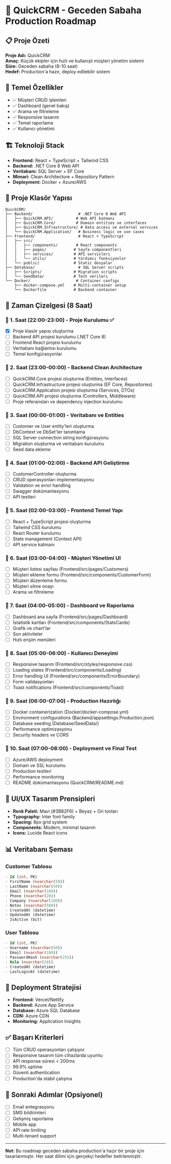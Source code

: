 # 🚀 QuickCRM - Geceden Sabaha Production Roadmap

## 📋 Proje Özeti
**Proje Adı:** QuickCRM  
**Amaç:** Küçük ekipler için hızlı ve kullanışlı müşteri yönetim sistemi  
**Süre:** Geceden sabaha (8-10 saat)  
**Hedef:** Production'a hazır, deploy edilebilir sistem  

## 🎯 Temel Özellikler
- ✅ Müşteri CRUD işlemleri
- ✅ Dashboard (genel bakış)
- ✅ Arama ve filtreleme
- ✅ Responsive tasarım
- ✅ Temel raporlama
- ✅ Kullanıcı yönetimi

## 🏗️ Teknoloji Stack
- **Frontend:** React + TypeScript + Tailwind CSS
- **Backend:** .NET Core 8 Web API
- **Veritabanı:** SQL Server + EF Core
- **Mimari:** Clean Architecture + Repository Pattern
- **Deployment:** Docker + Azure/AWS

## 📁 Proje Klasör Yapısı
```
QuickCRM/
├── Backend/                    # .NET Core 8 Web API
│   ├── QuickCRM.API/          # Web API katmanı
│   ├── QuickCRM.Core/         # Domain entities ve interfaces
│   ├── QuickCRM.Infrastructure/ # Data access ve external services
│   └── QuickCRM.Application/   # Business logic ve use cases
├── Frontend/                   # React + TypeScript
│   ├── src/
│   │   ├── components/        # React components
│   │   ├── pages/            # Sayfa componentleri
│   │   ├── services/         # API servisleri
│   │   └── utils/            # Yardımcı fonksiyonlar
│   └── public/               # Static dosyalar
├── Database/                   # SQL Server scripts
│   ├── Scripts/              # Migration scripts
│   └── SeedData/             # Test verileri
└── Docker/                    # Container configs
    ├── docker-compose.yml    # Multi-container setup
    └── Dockerfile            # Backend container
```

## 📅 Zaman Çizelgesi (8 Saat)

### 🌙 1. Saat (22:00-23:00) - Proje Kurulumu ✅
- [x] Proje klasör yapısı oluşturma
- [ ] Backend API projesi kurulumu (.NET Core 8)
- [ ] Frontend React projesi kurulumu
- [ ] Veritabanı bağlantısı kurulumu
- [ ] Temel konfigürasyonlar

### 🌙 2. Saat (23:00-00:00) - Backend Clean Architecture
- [ ] QuickCRM.Core projesi oluşturma (Entities, Interfaces)
- [ ] QuickCRM.Infrastructure projesi oluşturma (EF Core, Repositories)
- [ ] QuickCRM.Application projesi oluşturma (Services, DTOs)
- [ ] QuickCRM.API projesi oluşturma (Controllers, Middleware)
- [ ] Proje referansları ve dependency injection kurulumu

### 🌙 3. Saat (00:00-01:00) - Veritabanı ve Entities
- [ ] Customer ve User entity'leri oluşturma
- [ ] DbContext ve DbSet'ler tanımlama
- [ ] SQL Server connection string konfigürasyonu
- [ ] Migration oluşturma ve veritabanı kurulumu
- [ ] Seed data ekleme

### 🌙 4. Saat (01:00-02:00) - Backend API Geliştirme
- [ ] CustomerController oluşturma
- [ ] CRUD operasyonları implementasyonu
- [ ] Validation ve error handling
- [ ] Swagger dokümantasyonu
- [ ] API testleri

### 🌙 5. Saat (02:00-03:00) - Frontend Temel Yapı
- [ ] React + TypeScript projesi oluşturma
- [ ] Tailwind CSS kurulumu
- [ ] React Router kurulumu
- [ ] State management (Context API)
- [ ] API service katmanı

### 🌙 6. Saat (03:00-04:00) - Müşteri Yönetimi UI
- [ ] Müşteri listesi sayfası (Frontend/src/pages/Customers)
- [ ] Müşteri ekleme formu (Frontend/src/components/CustomerForm)
- [ ] Müşteri düzenleme formu
- [ ] Müşteri silme onayı
- [ ] Arama ve filtreleme

### 🌙 7. Saat (04:00-05:00) - Dashboard ve Raporlama
- [ ] Dashboard ana sayfa (Frontend/src/pages/Dashboard)
- [ ] İstatistik kartları (Frontend/src/components/StatsCards)
- [ ] Grafik ve chart'lar
- [ ] Son aktiviteler
- [ ] Hızlı erişim menüleri

### 🌙 8. Saat (05:00-06:00) - Kullanıcı Deneyimi
- [ ] Responsive tasarım (Frontend/src/styles/responsive.css)
- [ ] Loading states (Frontend/src/components/Loading)
- [ ] Error handling UI (Frontend/src/components/ErrorBoundary)
- [ ] Form validasyonları
- [ ] Toast notifications (Frontend/src/components/Toast)

### 🌅 9. Saat (06:00-07:00) - Production Hazırlığı
- [ ] Docker containerization (Docker/docker-compose.yml)
- [ ] Environment configurations (Backend/appsettings.Production.json)
- [ ] Database seeding (Database/SeedData/)
- [ ] Performance optimizasyonu
- [ ] Security headers ve CORS

### 🌅 10. Saat (07:00-08:00) - Deployment ve Final Test
- [ ] Azure/AWS deployment
- [ ] Domain ve SSL kurulumu
- [ ] Production testleri
- [ ] Performance monitoring
- [ ] README dokümantasyonu (QuickCRM/README.md)

## 🎨 UI/UX Tasarım Prensipleri
- **Renk Paleti:** Mavi (#3B82F6) + Beyaz + Gri tonları
- **Typography:** Inter font family
- **Spacing:** 8px grid system
- **Components:** Modern, minimal tasarım
- **Icons:** Lucide React icons

## 📊 Veritabanı Şeması

### Customer Tablosu
```sql
- Id (int, PK)
- FirstName (nvarchar(50))
- LastName (nvarchar(50))
- Email (nvarchar(100))
- Phone (nvarchar(20))
- Company (nvarchar(100))
- Notes (nvarchar(500))
- CreatedAt (datetime)
- UpdatedAt (datetime)
- IsActive (bit)
```

### User Tablosu
```sql
- Id (int, PK)
- Username (nvarchar(50))
- Email (nvarchar(100))
- PasswordHash (nvarchar(255))
- Role (nvarchar(20))
- CreatedAt (datetime)
- LastLoginAt (datetime)
```

## 🚀 Deployment Stratejisi
- **Frontend:** Vercel/Netlify
- **Backend:** Azure App Service
- **Database:** Azure SQL Database
- **CDN:** Azure CDN
- **Monitoring:** Application Insights

## ✅ Başarı Kriterleri
- [ ] Tüm CRUD operasyonları çalışıyor
- [ ] Responsive tasarım tüm cihazlarda uyumlu
- [ ] API response süresi < 200ms
- [ ] 99.9% uptime
- [ ] Güvenli authentication
- [ ] Production'da stabil çalışma

## 🎯 Sonraki Adımlar (Opsiyonel)
- [ ] Email entegrasyonu
- [ ] SMS bildirimleri
- [ ] Gelişmiş raporlama
- [ ] Mobile app
- [ ] API rate limiting
- [ ] Multi-tenant support

---
**Not:** Bu roadmap geceden sabaha production'a hazır bir proje için tasarlanmıştır. Her saat dilimi için gerçekçi hedefler belirlenmiştir.

